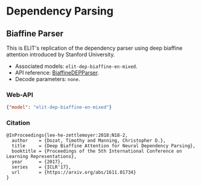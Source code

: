 # Dependency Parsing

## Biaffine Parser

This is ELIT's replication of the dependency parser using deep biaffine attention introduced by Stanford University.

* Associated models: `elit-dep-biaffine-en-mixed`.
* API reference: [BiaffineDEPParser](../apidocs/dependency_parsers.html#elit.nlp.dep.parser.parser.BiaffineDEPParser).
* Decode parameters: `none`.


### Web-API

```json
{"model": "elit-dep-biaffine-en-mixed"}
```

### Citation

```text
@InProceedings{lee-he-zettlemoyer:2018:N18-2,
  author    = {Dozat, Timothy and Manning, Christopher D.},
  title     = {Deep Biaffine Attention for Neural Dependency Parsing},
  booktitle = {Proceedings of the 5th International Conference on Learning Representations},
  year      = {2017},
  series    = {ICLR'17},
  url       = {https://arxiv.org/abs/1611.01734}
}
```
